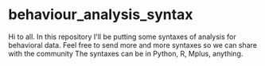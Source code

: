 # behaviour_analysis_syntax
Hi to all. In this repository I'll be putting some syntaxes of analysis for behavioral data.
Feel free to send more and more syntaxes so we can share with the community
The syntaxes can be in Python, R, Mplus, anything.
